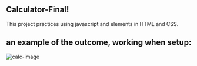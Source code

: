 ##  Calculator-Final!


This project practices using javascript and elements in HTML and CSS.

## an example of the outcome, working when setup:
![calc-image](https://user-images.githubusercontent.com/46113231/148163857-2b3bb055-d189-4acf-9310-be151691a287.png)
